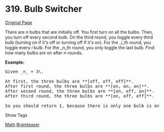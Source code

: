 # 319. Bulb Switcher

[Original Page](https://leetcode.com/problems/bulb-switcher/)

There are _n_ bulbs that are initially off. You first turn on all the bulbs. Then, you turn off every second bulb. On the third round, you toggle every third bulb (turning on if it's off or turning off if it's on). For the _i_th round, you toggle every _i_ bulb. For the _n_th round, you only toggle the last bulb. Find how many bulbs are on after _n_ rounds.

**Example:**  

<pre>Given _n_ = 3\.   

At first, the three bulbs are **[off, off, off]**.
After first round, the three bulbs are **[on, on, on]**.
After second round, the three bulbs are **[on, off, on]**.
After third round, the three bulbs are **[on, off, off]**.   

So you should return 1, because there is only one bulb is on.
</pre>

<div>

<div id="tags" class="btn btn-xs btn-warning">Show Tags</div>

<span class="hidebutton">[Math](/tag/math/) [Brainteaser](/tag/brainteaser/)</span></div>